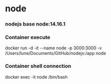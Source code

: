 # node

### nodejs base node:14.16.1

### Container execute
docker run -d -it --name node -p 3000:3000 -v /Users/lune/Documents/GitHub/nodejs:/app node 

### Container shell connection
docker exec -it node /bin/bash

